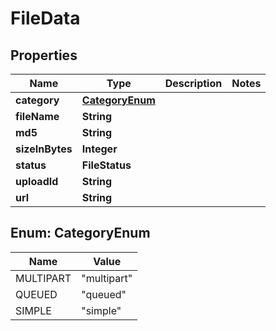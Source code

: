 

# FileData



## Properties

| Name | Type | Description | Notes |
|------------ | ------------- | ------------- | -------------|
|**category** | [**CategoryEnum**](#CategoryEnum) |  |  |
|**fileName** | **String** |  |  |
|**md5** | **String** |  |  |
|**sizeInBytes** | **Integer** |  |  |
|**status** | **FileStatus** |  |  |
|**uploadId** | **String** |  |  |
|**url** | **String** |  |  |



## Enum: CategoryEnum

| Name | Value |
|---- | -----|
| MULTIPART | &quot;multipart&quot; |
| QUEUED | &quot;queued&quot; |
| SIMPLE | &quot;simple&quot; |



